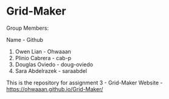 # Grid-Maker

Group Members:

Name - Github

1. Owen Lian - Ohwaaan
2. Plinio Cabrera - cab-p
3. Douglas Oviedo - doug-oviedo
4. Sara Abdelrazek - saraabdel

This is the repository for assignment 3 - Grid-Maker
Website - https://ohwaaan.github.io/Grid-Maker/
